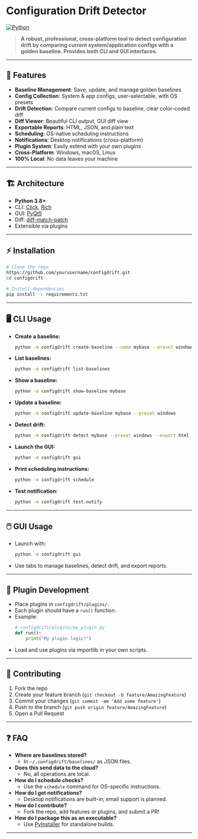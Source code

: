# Configuration Drift Detector

[![Python](https://img.shields.io/badge/Python-3.8%2B-blue.svg)](https://www.python.org/downloads/)

> **A robust, professional, cross-platform tool to detect configuration drift by comparing current system/application configs with a golden baseline. Provides both CLI and GUI interfaces.**

---

## 🚀 Features
- **Baseline Management**: Save, update, and manage golden baselines
- **Config Collection**: System & app configs, user-selectable, with OS presets
- **Drift Detection**: Compare current configs to baseline, clear color-coded diff
- **Diff Viewer**: Beautiful CLI output, GUI diff view
- **Exportable Reports**: HTML, JSON, and plain text
- **Scheduling**: OS-native scheduling instructions
- **Notifications**: Desktop notifications (cross-platform)
- **Plugin System**: Easily extend with your own plugins
- **Cross-Platform**: Windows, macOS, Linux
- **100% Local**: No data leaves your machine

---

## 🏗️ Architecture
- **Python 3.8+**
- CLI: [Click](https://click.palletsprojects.com/), [Rich](https://rich.readthedocs.io/)
- GUI: [PyQt5](https://riverbankcomputing.com/software/pyqt/intro)
- Diff: [diff-match-patch](https://github.com/google/diff-match-patch)
- Extensible via plugins

---

## ⚡ Installation
```sh
# Clone the repo
https://github.com/yourusername/configdrift.git
cd configdrift

# Install dependencies
pip install -r requirements.txt
```

---

## 🖥️ CLI Usage
- **Create a baseline:**
  ```sh
  python -m configdrift create-baseline --name mybase --preset windows
  ```
- **List baselines:**
  ```sh
  python -m configdrift list-baselines
  ```
- **Show a baseline:**
  ```sh
  python -m configdrift show-baseline mybase
  ```
- **Update a baseline:**
  ```sh
  python -m configdrift update-baseline mybase --preset windows
  ```
- **Detect drift:**
  ```sh
  python -m configdrift detect mybase --preset windows --export html --out drift.html --notify
  ```
- **Launch the GUI:**
  ```sh
  python -m configdrift gui
  ```
- **Print scheduling instructions:**
  ```sh
  python -m configdrift schedule
  ```
- **Test notification:**
  ```sh
  python -m configdrift test-notify
  ```

---

## 🖱️ GUI Usage
- Launch with:
  ```sh
  python -m configdrift gui
  ```
- Use tabs to manage baselines, detect drift, and export reports.

---

## 🔌 Plugin Development
- Place plugins in `configdrift/plugins/`.
- Each plugin should have a `run()` function.
- Example:
  ```python
  # configdrift/plugins/my_plugin.py
  def run():
      print("My plugin logic!")
  ```
- Load and use plugins via importlib in your own scripts.

---

## 🤝 Contributing
1. Fork the repo
2. Create your feature branch (`git checkout -b feature/AmazingFeature`)
3. Commit your changes (`git commit -am 'Add some feature'`)
4. Push to the branch (`git push origin feature/AmazingFeature`)
5. Open a Pull Request

---

## ❓ FAQ
- **Where are baselines stored?**
  - In `~/.configdrift/baselines/` as JSON files.
- **Does this send data to the cloud?**
  - No, all operations are local.
- **How do I schedule checks?**
  - Use the `schedule` command for OS-specific instructions.
- **How do I get notifications?**
  - Desktop notifications are built-in; email support is planned.
- **How do I contribute?**
  - Fork the repo, add features or plugins, and submit a PR!
- **How do I package this as an executable?**
  - Use [PyInstaller](https://pyinstaller.org/) for standalone builds.

---
